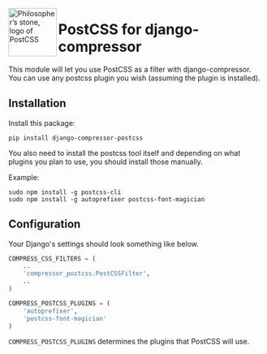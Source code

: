 <!-- copied directly from postcss's README file -->
<img align="left" width="95" height="95"
     title="Philosopher’s stone, logo of PostCSS"
     src="http://postcss.github.io/postcss/logo.svg">

PostCSS for django-compressor
============================

This module will let you use PostCSS as a filter with django-compressor. You can
use any postcss plugin you wish (assuming the plugin is installed).

Installation
------------

Install this package:

    pip install django-compressor-postcss

You also need to install the postcss tool itself and depending on what plugins
you plan to use, you should install those manually.

Example:

    sudo npm install -g postcss-cli
    sudo npm install -g autoprefixer postcss-font-magician

Configuration
-------------

Your Django's settings should look something like below.

```python
COMPRESS_CSS_FILTERS = (
    ..
    'compressor_postcss.PostCSSFilter',
    ..
)

COMPRESS_POSTCSS_PLUGINS = (
    'autoprefixer',
    'postcss-font-magician'
)
```

`COMPRESS_POSTCSS_PLUGINS` determines the plugins that PostCSS will use.
